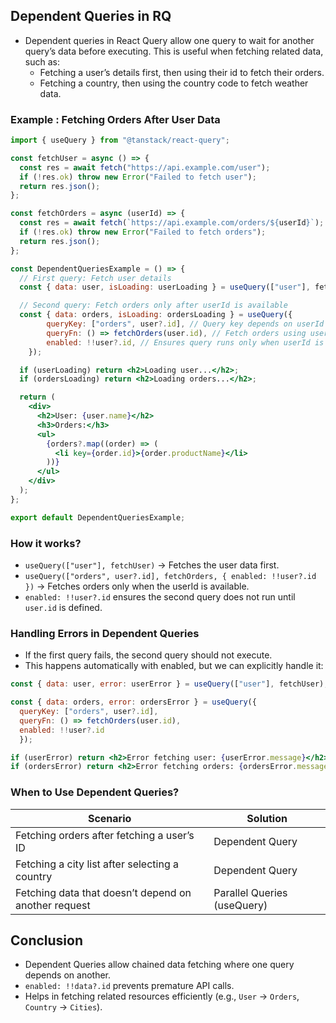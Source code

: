 ## Dependent Queries in RQ

- Dependent queries in React Query allow one query to wait for another query’s data before executing. This is useful when fetching related data, such as:
    - Fetching a user’s details first, then using their id to fetch their orders.
    - Fetching a country, then using the country code to fetch weather data.

### Example : Fetching Orders After User Data

```jsx
import { useQuery } from "@tanstack/react-query";

const fetchUser = async () => {
  const res = await fetch("https://api.example.com/user");
  if (!res.ok) throw new Error("Failed to fetch user");
  return res.json();
};

const fetchOrders = async (userId) => {
  const res = await fetch(`https://api.example.com/orders/${userId}`);
  if (!res.ok) throw new Error("Failed to fetch orders");
  return res.json();
};

const DependentQueriesExample = () => {
  // First query: Fetch user details
  const { data: user, isLoading: userLoading } = useQuery(["user"], fetchUser);

  // Second query: Fetch orders only after userId is available
  const { data: orders, isLoading: ordersLoading } = useQuery({
        queryKey: ["orders", user?.id], // Query key depends on userId
        queryFn: () => fetchOrders(user.id), // Fetch orders using userId
        enabled: !!user?.id, // Ensures query runs only when userId is available
    });

  if (userLoading) return <h2>Loading user...</h2>;
  if (ordersLoading) return <h2>Loading orders...</h2>;

  return (
    <div>
      <h2>User: {user.name}</h2>
      <h3>Orders:</h3>
      <ul>
        {orders?.map((order) => (
          <li key={order.id}>{order.productName}</li>
        ))}
      </ul>
    </div>
  );
};

export default DependentQueriesExample;
```

### How it works?

- `useQuery(["user"], fetchUser)` → Fetches the user data first.
- `useQuery(["orders", user?.id], fetchOrders, { enabled: !!user?.id })` → Fetches orders only when the userId is available.
- `enabled: !!user?.id` ensures the second query does not run until `user.id` is defined.

### Handling Errors in Dependent Queries

- If the first query fails, the second query should not execute. 
- This happens automatically with enabled, but we can explicitly handle it:

```jsx
const { data: user, error: userError } = useQuery(["user"], fetchUser);

const { data: orders, error: ordersError } = useQuery({
  queryKey: ["orders", user?.id],
  queryFn: () => fetchOrders(user.id),
  enabled: !!user?.id 
  });

if (userError) return <h2>Error fetching user: {userError.message}</h2>;
if (ordersError) return <h2>Error fetching orders: {ordersError.message}</h2>;
```

### When to Use Dependent Queries?

| Scenario	| Solution |
| --------- | -------- |
| Fetching orders after fetching a user’s ID | Dependent Query |
| Fetching a city list after selecting a country | Dependent Query |
| Fetching data that doesn’t depend on another request | Parallel Queries (useQuery) |

## Conclusion

- Dependent Queries allow chained data fetching where one query depends on another.
- `enabled: !!data?.id` prevents premature API calls.
- Helps in fetching related resources efficiently (e.g., `User` → `Orders`, `Country` → `Cities`).